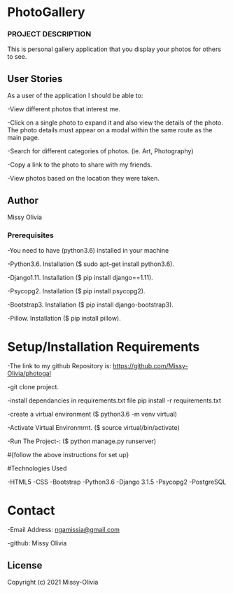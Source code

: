 

# PhotoGallery

###  PROJECT DESCRIPTION

This is  personal gallery application that you display your photos for others to see.
## User Stories
As a user of the application I should be able to:

-View different photos that interest me.

-Click on a single photo to expand it and also view the details of the photo. The photo details must appear on a modal within the same route as the main page.

-Search for different categories of photos. (ie. Art, Photography)

-Copy a link to the photo to share with my friends.

-View photos based on the location they were taken.

## Author
Missy Olivia
### Prerequisites

-You need to have (python3.6) installed in your machine

-Python3.6. Installation ($ sudo apt-get install python3.6).

-Django1.11. Installation ($ pip install django==1.11).

-Psycopg2. Installation ($ pip install psycopg2).

-Bootstrap3. Installation ($ pip install django-bootstrap3).

-Pillow. Installation ($ pip install pillow).

# Setup/Installation Requirements

-The link to my github Repository is: https://github.com/Missy-Olivia/photogal

-git clone project.

-install dependancies in requirements.txt file pip install -r requirements.txt

-create a virtual environment ($ python3.6 -m venv virtual)

-Activate Virtual Environmrnt. ($ source virtual/bin/activate)

-Run The Project-: ($ python manage.py runserver)

#{follow the above instructions for set up}

#Technologies Used

-HTML5
-CSS
-Bootstrap
-Python3.6
-Django 3.1.5
-Psycopg2
-PostgreSQL

# Contact
-Email Address: ngamissia@gmail.com

-github: Missy Olivia

## License
Copyright (c) 2021 Missy-Olivia

